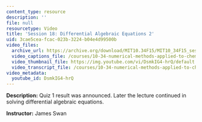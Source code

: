 ```yaml
---
content_type: resource
description: ''
file: null
resourcetype: Video
title: 'Session 18: Differential Algebraic Equations 2'
uid: 3cae5cea-fcac-023b-3224-b04e4d99500b
video_files:
  archive_url: https://archive.org/download/MIT10.34F15/MIT10_34F15_ses18_300k.mp4
  video_captions_file: /courses/10-34-numerical-methods-applied-to-chemical-engineering-fall-2015/d83d049ab5365cb7a9edf758bc171931_DsmkIG4-hrQ.vtt
  video_thumbnail_file: https://img.youtube.com/vi/DsmkIG4-hrQ/default.jpg
  video_transcript_file: /courses/10-34-numerical-methods-applied-to-chemical-engineering-fall-2015/e697060505a6e970e9fc765f3d61d787_DsmkIG4-hrQ.pdf
video_metadata:
  youtube_id: DsmkIG4-hrQ
---
```


**Description:** Quiz 1 result was announced. Later the lecture continued in solving differential algebraic equations.

**Instructor:** James Swan